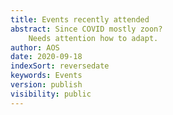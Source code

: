 ```yaml
---
title: Events recently attended 
abstract: Since COVID mostly zoon? 
    Needs attention how to adapt.
author: AOS
date: 2020-09-18
indexSort: reversedate
keywords: Events
version: publish
visibility: public
---
```

